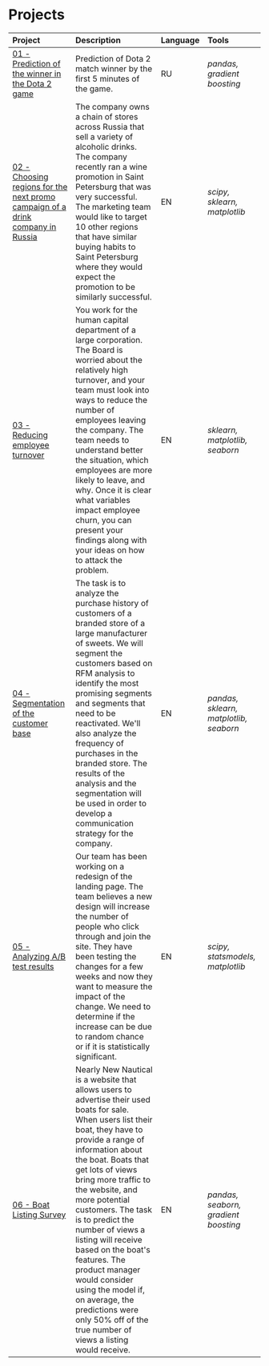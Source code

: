 # Projects

| Project | Description | Language | Tools | 
| :---------------------- | :---------------------- | :---------------------- | :---------------------- |
| [01 - Prediction of the winner in the Dota 2 game](https://github.com/MarinaKashcheeva/projects2/blob/main/01_Prediction%20of%20the%20winner%20in%20the%20Dota%202%20game.ipynb) | Prediction of Dota 2 match winner by the first 5 minutes of the game. | RU | *pandas, gradient boosting* |
| [02 - Choosing regions for the next promo campaign of a drink company in Russia](https://github.com/MarinaKashcheeva/projects2/blob/main/02_Choosing%20regions%20for%20the%20next%20promo%20campaign%20of%20a%20drink%20company%20in%20Russia.ipynb) | The company owns a chain of stores across Russia that sell a variety of alcoholic drinks. The company recently ran a wine promotion in Saint Petersburg that was very successful. The marketing team would like to target 10 other regions that have similar buying habits to Saint Petersburg where they would expect the promotion to be similarly successful. | EN | *scipy, sklearn, matplotlib* |
| [03 - Reducing employee turnover](https://github.com/MarinaKashcheeva/projects2/blob/main/03_Reducing%20employee%20turnover.ipynb) | You work for the human capital department of a large corporation. The Board is worried about the relatively high turnover, and your team must look into ways to reduce the number of employees leaving the company. The team needs to understand better the situation, which employees are more likely to leave, and why. Once it is clear what variables impact employee churn, you can present your findings along with your ideas on how to attack the problem. | EN | *sklearn, matplotlib, seaborn* |
| [04 - Segmentation of the customer base](https://github.com/MarinaKashcheeva/projects2/blob/main/04_Segmentation%20of%20the%20customer%20base%20of%20a%20large%20manufacturer%20of%20sweets.ipynb) | The task is to analyze the purchase history of customers of a branded store of a large manufacturer of sweets. We will segment the customers based on RFM analysis to identify the most promising segments and segments that need to be reactivated. We'll also analyze the frequency of purchases in the branded store. The results of the analysis and the segmentation will be used in order to develop a communication strategy for the company. | EN | *pandas, sklearn, matplotlib, seaborn* |
| [05 - Analyzing A/B test results](https://github.com/MarinaKashcheeva/projects2/blob/main/05_Analyzing%20AB%20test%20results.ipynb) | Our team has been working on a redesign of the landing page. The team believes a new design will increase the number of people who click through and join the site. They have been testing the changes for a few weeks and now they want to measure the impact of the change. We need to determine if the increase can be due to random chance or if it is statistically significant. | EN | *scipy, statsmodels, matplotlib* |
| [06 - Boat Listing Survey](https://github.com/MarinaKashcheeva/projects2/blob/main/06_Boat%20Listing%20Survey.ipynb) | Nearly New Nautical is a website that allows users to advertise their used boats for sale. When users list their boat, they have to provide a range of information about the boat. Boats that get lots of views bring more traffic to the website, and more potential customers. The task is to predict the number of views a listing will receive based on the boat's features. The product manager would consider using the model if, on average, the predictions were only 50% off of the true number of views a listing would receive. | EN | *pandas, seaborn, gradient boosting* |
